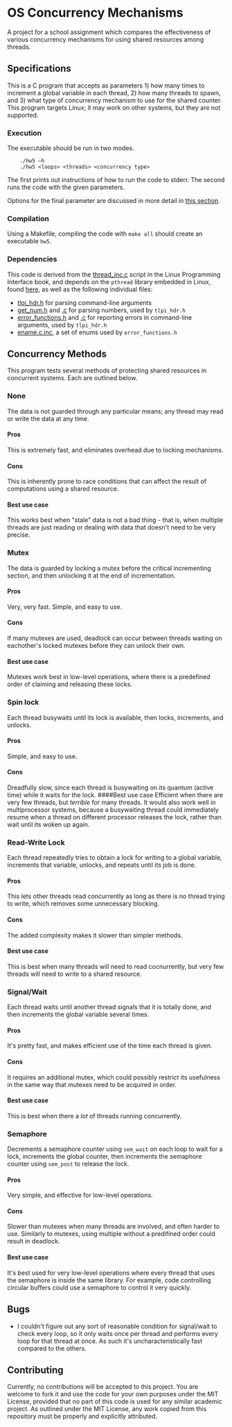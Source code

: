 # OS Concurrency Mechanisms
A project for a school assignment which compares the effectiveness of various concurrency mechanisms for using shared resources among threads.

## Specifications
This is a C program that accepts as parameters 1) how many times to increment a global variable in each thread, 2) how many threads to spawn, and 3) what type of concurrency mechanism to use for the shared counter.
This program targets Linux; it may work on other systems, but they are not supported.

### Execution

The executable should be run in two modes. 

        ./hw5 –h 
        ./hw5 <loops> <threads> <concurrency type>
The first prints out instructions of how to run the code to stderr. The second runs the code with the given parameters.

Options for the final parameter are discussed in more detail in [this section](#concurrency-methods).

### Compilation
Using a Makefile, compiling the code with `make all` should create an executable `hw5`.

### Dependencies
This code is derived from the [thread_inc.c](http://man7.org/tlpi/code/online/book/threads/thread_incr.c.html) script in the Linux Programming Interface book, and depends on the `pthread` library embedded in Linux, found [here](http://man7.org/tlpi/code/index.html), as well as the following individual files:

* [tlpi_hdr.h](http://man7.org/tlpi/code/online/book/lib/tlpi_hdr.h.html) for parsing command-line arguments
 * [get_num.h](http://man7.org/tlpi/code/online/book/lib/get_num.h.html) and [.c](http://man7.org/tlpi/code/online/book/lib/get_num.c.html) for parsing numbers, used by `tlpi_hdr.h`
 * [error_functions.h](http://man7.org/tlpi/code/online/book/lib/error_functions.h.html) and [.c](http://man7.org/tlpi/code/online/book/lib/error_functions.c.html) for reporting errors in command-line arguments, used by `tlpi_hdr.h`
  * [ename.c.inc](http://man7.org/tlpi/code/online/book/lib/ename.c.inc.html), a set of enums used by `error_functions.h`

## Concurrency Methods
This program tests several methods of protecting shared resources in concurrent systems.
Each are outlined below.

### None
The data is not guarded through any particular means; any thread may read or write the data at any time.
#### Pros
This is extremely fast, and eliminates overhead due to locking mechanisms.
#### Cons
This is inherently prone to race conditions that can affect the result of computations using a shared resource.
#### Best use case
This works best when "stale" data is not a bad thing - that is, when multiple threads are just reading or dealing with data that doesn't need to be very precise.

### Mutex
The data is guarded by locking a mutex before the critical incrementing section, and then unlocking it at the end of incrementation.
#### Pros
Very, very fast. Simple, and easy to use.
#### Cons
If many mutexes are used, deadlock can occur between threads waiting on eachother's locked mutexes before they can unlock their own.
#### Best use case
Mutexes work best in low-level operations, where there is a predefined order of claiming and releasing these locks.

### Spin lock
Each thread busywaits until its lock is available, then locks, increments, and unlocks.
#### Pros
Simple, and easy to use.
#### Cons
Dreadfully slow, since each thread is busywaiting on its quantum (active time) while it waits for the lock.
####Best use case
Efficient when there are very few threads, but *terrible* for many threads. It would also work well in multiprocessor systems, because a busywaiting thread could immediately resume when a thread on different processor releases the lock, rather than wait until its woken up again.

### Read-Write Lock
Each thread repeatedly tries to obtain a lock for writing to a global variable, increments that variable, unlocks, and repeats until its job is done.
#### Pros
This lets other threads read concurrently as long as there is no thread trying to write, which removes some unnecessary blocking.
#### Cons
The added complexity makes it slower than simpler methods.
#### Best use case
This is best when many threads will need to read cocnurrently, but very few threads will need to write to a shared resource.

### Signal/Wait
Each thread waits until another thread signals that it is totally done, and then increments the global variable several times.
#### Pros
It's pretty fast, and makes efficient use of the time each thread is given.
#### Cons
It requires an additional mutex, which could possibly restrict its usefulness in the same way that mutexes need to be acquired in order.
#### Best use case
This is best when there a *lot* of threads running concurrently.

### Semaphore
Decrements a semaphore counter using `sem_wait` on each loop to wait for a lock, increments the global counter, then increments the semaphore counter using `sem_post` to release the lock.
#### Pros
Very simple, and effective for low-level operations.
#### Cons
Slower than mutexes when many threads are involved, and often harder to use. Similarly to mutexes, using multiple without a predifined order could result in deadlock.
#### Best use case
It's best used for very low-level operations where every thread that uses the semaphore is inside the same library. For example, code controlling circular buffers could use a semaphore to control it very quickly.

## Bugs
* I couldn't figure out any sort of reasonable condition for signal/wait to check every loop, so it only waits once per thread and performs every loop for that thread at once. As such it's uncharacteristically fast compared to the others.

## Contributing
Currently, no contributions will be accepted to this project. You are welcome to fork it and use the code for your own purposes under the MIT License, provided that no part of this code is used for any similar academic project. As outlined under the MIT License, any work copied from this repository must be properly and explicitly attributed.
